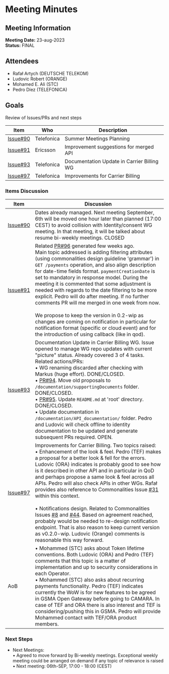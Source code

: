 # Meeting Minutes
## Meeting Information
**Meeting Date:** 23-aug-2023<br/>
**Status:** FINAL

## Attendees

- Rafał Artych (DEUTSCHE TELEKOM)
- Ludovic Robert (ORANGE)
- Mohamed E. Ali (STC)
- Pedro Díez (TELEFONICA)


## Goals
Review of Issues/PRs and next steps</br>


Item | Who | Description
---- | ---- | ----
[Issue#90](https://github.com/camaraproject/CarrierBillingCheckOut/issues/90) | Telefonica | Summer Meetings Planning
[Issue#91](https://github.com/camaraproject/CarrierBillingCheckOut/issues/91) | Ericsson | Improvement suggestions for merged API
[Issue#93](https://github.com/camaraproject/CarrierBillingCheckOut/issues/93) | Telefonica | Documentation Update in Carrier Billing WG
[Issue#97](https://github.com/camaraproject/CarrierBillingCheckOut/issues/97) | Telefonica | Improvements for Carrier Billing


### Items Discussion

Item | Discussion
---- | ---- 
[Issue#90](https://github.com/camaraproject/CarrierBillingCheckOut/issues/90) | Dates already managed. Next meeting September, 6th will be moved one hour later than planned (17:00 CEST) to avoid collision with Identity/consent WG meeting. In that meeting, it will be talked about resume bi-weekly meetings. CLOSED
[Issue#91](https://github.com/camaraproject/CarrierBillingCheckOut/issues/91) | Related [PR#96](https://github.com/camaraproject/CarrierBillingCheckOut/pull/96) generated few weeks ago.<br>Main topic addressed is adding filtering attributes (using commonalities design guideline 'grammar') in `GET /payments` operation, and also align description for date-time fields format. `paymentCreationDate` is set to mandatory in response model. During the meeting it is commented that some adjustment is needed with regards to the date filtering to be more explicit. Pedro will do after meeting. If no further comments PR will me merged in one week from now.<br><br>We propose to keep the version in 0.2-wip as changes are coming on notification in particular for notification format (specific or cloud event) and for the introduction of using callback (like in qod).
[Issue#93](https://github.com/camaraproject/CarrierBillingCheckOut/issues/93) | Documentation Update in Carrier Billing WG. Issue opened to manage WG repo updates with current "picture" status. Already covered 3 of 4 tasks. Related actions/PRs:<br/> • WG renaming discarded after checking with Markus (huge effort). DONE/CLOSED. <br/> • [PR#94](https://github.com/camaraproject/CarrierBillingCheckOut/pull/94). Move old proposals to `/documentation/supportingDocuments` folder. DONE/CLOSED. <br/> • [PR#95](https://github.com/camaraproject/CarrierBillingCheckOut/pull/95). Update `README.md` at 'root' directory. DONE/CLOSED. <br/> • Update documentation in `/documentation/API_documentation/` folder. Pedro and Ludovic will check offline to identity documentation to be updated and generate subsequent PRs required. OPEN.
[Issue#97](https://github.com/camaraproject/CarrierBillingCheckOut/issues/97) | Improvements for Carrier Billing. Two topics raised: <br> • Enhancement of the look & feel. Pedro (TEF) makes a proposal for a better look & fell for the errors. Ludovic (ORA) indicates is probably good to see how is it described in other API and in particular in QoD and perhaps propose a same look & feel across all APIs. Pedro will also check APIs in other WGs. Rafał provides also reference to Commonalities Issue [#31](https://github.com/camaraproject/Commonalities/issues/31) within this context. <br><br> • Notifications design. Related to Commonalities Issues [#8](https://github.com/camaraproject/Commonalities/issues/8) and [#44](https://github.com/camaraproject/Commonalities/issues/44). Based on agreement reached, probably would be needed to re-design notification endpoint. That is also reason to keep current version as v0.2.0-wip. Ludovic (Orange) comments is reasonable this way forward.
AoB | • Mohammed (STC) asks about Token lifetime conventions. Both Ludovic (ORA) and Pedro (TEF) comments that this topic is a matter of implementation and up to security considerations in each Operator. <br> • Mohammed (STC) also asks about recurring payments functionality. Pedro (TEF) indicates currently the WoW is for new features to be agreed in GSMA Open Gateway before going to CAMARA. In case of TEF and ORA there is also interest and TEF is considering/pushing this in GSMA. Pedro will provide Mohammed contact with TEF/ORA product members.

### Next Steps
- Next Meetings:<br/>
  • Agreed to move forward by Bi-weekly meetings. Exceptional weekly meeting could be arranged on demand if any topic of relevance is raised<br/>
	• Next meeting: 06th-SEP, 17:00 - 18:00 (CEST)<br/>

